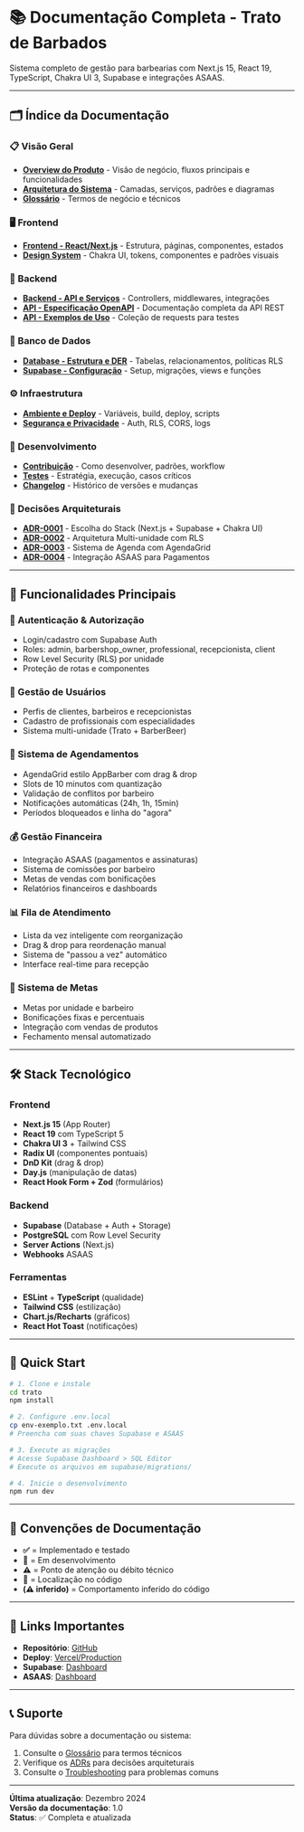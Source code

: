 # 📚 Documentação Completa - Trato de Barbados

Sistema completo de gestão para barbearias com Next.js 15, React 19, TypeScript, Chakra UI 3, Supabase e integrações ASAAS.

---

## 🗂️ **Índice da Documentação**

### **📋 Visão Geral**

- [**Overview do Produto**](./Overview_Produto.md) - Visão de negócio, fluxos principais e funcionalidades
- [**Arquitetura do Sistema**](./Arquitetura.md) - Camadas, serviços, padrões e diagramas
- [**Glossário**](./Glossario.md) - Termos de negócio e técnicos

### **🖥️ Frontend**

- [**Frontend - React/Next.js**](./FrontEnd.md) - Estrutura, páginas, componentes, estados
- [**Design System**](./DesignSystem.md) - Chakra UI, tokens, componentes e padrões visuais

### **🔧 Backend**

- [**Backend - API e Serviços**](./BackEnd.md) - Controllers, middlewares, integrações
- [**API - Especificação OpenAPI**](./API_OpenAPI.yaml) - Documentação completa da API REST
- [**API - Exemplos de Uso**](./API_Examples.http) - Coleção de requests para testes

### **💾 Banco de Dados**

- [**Database - Estrutura e DER**](./Database.md) - Tabelas, relacionamentos, políticas RLS
- [**Supabase - Configuração**](./Supabase.md) - Setup, migrações, views e funções

### **⚙️ Infraestrutura**

- [**Ambiente e Deploy**](./Env_Deploy.md) - Variáveis, build, deploy, scripts
- [**Segurança e Privacidade**](./Seguranca_Privacidade.md) - Auth, RLS, CORS, logs

### **🧪 Desenvolvimento**

- [**Contribuição**](./Contribuicao.md) - Como desenvolver, padrões, workflow
- [**Testes**](./Testes.md) - Estratégia, execução, casos críticos
- [**Changelog**](./Changelog.md) - Histórico de versões e mudanças

### **📐 Decisões Arquiteturais**

- [**ADR-0001**](./ADRs/ADR-0001.md) - Escolha do Stack (Next.js + Supabase + Chakra UI)
- [**ADR-0002**](./ADRs/ADR-0002.md) - Arquitetura Multi-unidade com RLS
- [**ADR-0003**](./ADRs/ADR-0003.md) - Sistema de Agenda com AgendaGrid
- [**ADR-0004**](./ADRs/ADR-0004.md) - Integração ASAAS para Pagamentos

---

## 🎯 **Funcionalidades Principais**

### **🔐 Autenticação & Autorização**

- Login/cadastro com Supabase Auth
- Roles: admin, barbershop_owner, professional, recepcionista, client
- Row Level Security (RLS) por unidade
- Proteção de rotas e componentes

### **👥 Gestão de Usuários**

- Perfis de clientes, barbeiros e recepcionistas
- Cadastro de profissionais com especialidades
- Sistema multi-unidade (Trato + BarberBeer)

### **📅 Sistema de Agendamentos**

- AgendaGrid estilo AppBarber com drag & drop
- Slots de 10 minutos com quantização
- Validação de conflitos por barbeiro
- Notificações automáticas (24h, 1h, 15min)
- Períodos bloqueados e linha do "agora"

### **💰 Gestão Financeira**

- Integração ASAAS (pagamentos e assinaturas)
- Sistema de comissões por barbeiro
- Metas de vendas com bonificações
- Relatórios financeiros e dashboards

### **📊 Fila de Atendimento**

- Lista da vez inteligente com reorganização
- Drag & drop para reordenação manual
- Sistema de "passou a vez" automático
- Interface real-time para recepção

### **🎯 Sistema de Metas**

- Metas por unidade e barbeiro
- Bonificações fixas e percentuais
- Integração com vendas de produtos
- Fechamento mensal automatizado

---

## 🛠️ **Stack Tecnológico**

### **Frontend**

- **Next.js 15** (App Router)
- **React 19** com TypeScript 5
- **Chakra UI 3** + Tailwind CSS
- **Radix UI** (componentes pontuais)
- **DnD Kit** (drag & drop)
- **Day.js** (manipulação de datas)
- **React Hook Form + Zod** (formulários)

### **Backend**

- **Supabase** (Database + Auth + Storage)
- **PostgreSQL** com Row Level Security
- **Server Actions** (Next.js)
- **Webhooks** ASAAS

### **Ferramentas**

- **ESLint** + **TypeScript** (qualidade)
- **Tailwind CSS** (estilização)
- **Chart.js/Recharts** (gráficos)
- **React Hot Toast** (notificações)

---

## 🚀 **Quick Start**

```bash
# 1. Clone e instale
cd trato
npm install

# 2. Configure .env.local
cp env-exemplo.txt .env.local
# Preencha com suas chaves Supabase e ASAAS

# 3. Execute as migrações
# Acesse Supabase Dashboard > SQL Editor
# Execute os arquivos em supabase/migrations/

# 4. Inicie o desenvolvimento
npm run dev
```

---

## 📝 **Convenções de Documentação**

- **✅** = Implementado e testado
- **🚧** = Em desenvolvimento
- **⚠️** = Ponto de atenção ou débito técnico
- **📍** = Localização no código
- **(⚠️ inferido)** = Comportamento inferido do código

---

## 🔗 **Links Importantes**

- **Repositório**: [GitHub](.)
- **Deploy**: [Vercel/Production](#)
- **Supabase**: [Dashboard](https://supabase.com/dashboard)
- **ASAAS**: [Dashboard](https://www.asaas.com)

---

## 📞 **Suporte**

Para dúvidas sobre a documentação ou sistema:

1. Consulte o [Glossário](./Glossario.md) para termos técnicos
2. Verifique os [ADRs](./ADRs/) para decisões arquiteturais
3. Consulte o [Troubleshooting](#) para problemas comuns

---

**Última atualização**: Dezembro 2024  
**Versão da documentação**: 1.0  
**Status**: ✅ Completa e atualizada
